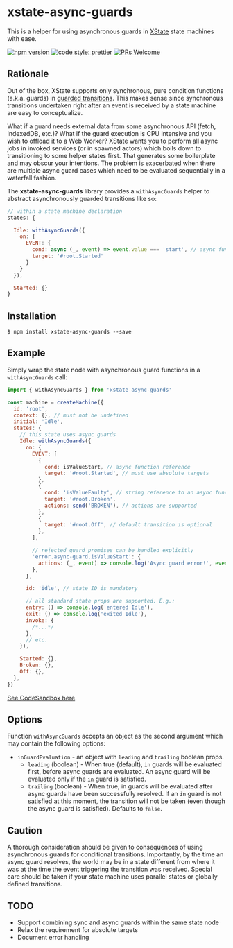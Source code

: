 # xstate-async-guards

This is a helper for using asynchronous guards in [XState](https://xstate.js.org) state machines with ease.

[![npm version](https://img.shields.io/npm/v/xstate-async-guards)](https://npmjs.com/package/xstate-async-guards)
[![code style: prettier](https://img.shields.io/badge/code_style-prettier-ff69b4.svg)](https://github.com/prettier/prettier)
[![PRs Welcome](https://img.shields.io/badge/PRs-welcome-brightgreen.svg?style=flat-square)](http://makeapullrequest.com)

## Rationale

Out of the box, XState supports only synchronous, pure condition functions (a.k.a. guards) in [guarded transitions](https://xstate.js.org/docs/guides/guards.html). This makes sense since synchronous transitions undertaken right after an event is received by a state machine are easy to conceptualize.

What if a guard needs external data from some asynchronous API (fetch, IndexedDB, etc.)? What if the guard execution is CPU intensive and you wish to offload it to a Web Worker? XState wants you to perform all async jobs in invoked services (or in spawned actors) which boils down to transitioning to some helper states first. That generates some boilerplate and may obscur your intentions. The problem is exacerbated when there are multiple async guard cases which need to be evaluated sequentially in a waterfall fashion.

The **xstate-async-guards** library provides a `withAsyncGuards` helper to abstract asynchronously guarded transitions like so:

```javascript
// within a state machine declaration
states: {

  Idle: withAsyncGuards({
    on: {
      EVENT: {
        cond: async (_, event) => event.value === 'start', // async function!
        target: '#root.Started'
      }
    }
  }),

  Started: {}
}
```

## Installation

```
$ npm install xstate-async-guards --save
```

## Example

Simply wrap the state node with asynchronous guard functions in a `withAsyncGuards` call:

```javascript
import { withAsyncGuards } from 'xstate-async-guards'

const machine = createMachine({
  id: 'root',
  context: {}, // must not be undefined
  initial: 'Idle',
  states: {
    // this state uses async guards
    Idle: withAsyncGuards({
      on: {
        EVENT: [
          {
            cond: isValueStart, // async function reference
            target: '#root.Started', // must use absolute targets
          },
          {
            cond: 'isValueFaulty', // string reference to an async function in configured guards
            target: '#root.Broken',
            actions: send('BROKEN'), // actions are supported
          },
          {
            target: '#root.Off', // default transition is optional
          },
        ],

        // rejected guard promises can be handled explicitly
        'error.async-guard.isValueStart': {
          actions: (_, event) => console.log('Async guard error!', event),
        },
      },

      id: 'idle', // state ID is mandatory

      // all standard state props are supported. E.g.:
      entry: () => console.log('entered Idle'),
      exit: () => console.log('exited Idle'),
      invoke: {
        /*...*/
      },
      // etc.
    }),

    Started: {},
    Broken: {},
    Off: {},
  },
})
```

[See CodeSandbox here](https://codesandbox.io/s/xstate-async-guards-example-1-tz9b9l?file=/src/machine.js).

## Options

Function `withAsyncGuards` accepts an object as the second argument which may contain the following options:

- `inGuardEvaluation` - an object with `leading` and `trailing` boolean props.
  - `leading` (boolean) - When true (default), `in` guards will be evaluated first, before async guards are evaluated. An async guard will be evaluated only if the `in` guard is satisfied.
  - `trailing` (boolean) - When true, in guards will be evaluated after async guards have been successfully resolved. If an `in` guard is not satisfied at this moment, the transition will not be taken (even though the async guard is satisfied). Defaults to `false`.

## Caution

A thorough consideration should be given to consequences of using asynchronous guards for conditional transitions. Importantly, by the time an async guard resolves, the world may be in a state different from where it was at the time the event triggering the transition was received. Special care should be taken if your state machine uses parallel states or globally defined transitions.

## TODO

- Support combining sync and async guards within the same state node
- Relax the requirement for absolute targets
- Document error handling
